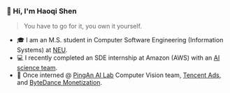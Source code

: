 ### 👋 Hi, I'm Haoqi Shen

> You have to go for it, you own it yourself.
- 🎓 I am an M.S. student in Computer Software Engineering (Information Systems) at [NEU](https://www.northeastern.edu/).
- 💻 I recently completed an SDE internship at Amazon (AWS) with an [AI science team](https://aws.amazon.com/q/business/?nc1=h_ls).
- 💼 Once interned @ [PingAn AI Lab](https://www.weforum.org/organizations/ping-an-technology/) Computer Vision team, [Tencent Ads](https://www.tencent.com/en-us/business/tencent-marketing-solutions.html), and [ByteDance Monetization](https://www.oceanengine.io/brand-building).
